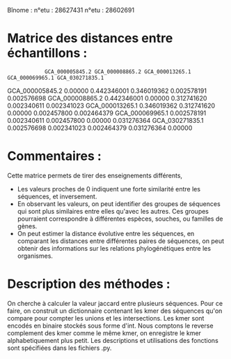 Bînome :
n°etu : 28627431
n°etu : 28602691

# Matrice des distances entre échantillons :

	            GCA_000005845.2	GCA_000008865.2	GCA_000013265.1	GCA_000069965.1	GCA_030271835.1
GCA_000005845.2	0.00000	        0.442346001	    0.346019362	    0.002578191	    0.002576698
GCA_000008865.2	0.442346001	    0.00000	        0.312741620	    0.002340611	    0.002341023
GCA_000013265.1	0.346019362	    0.312741620	    0.00000	        0.002457800	    0.002464379
GCA_000069965.1	0.002578191	    0.002340611	    0.002457800	    0.00000	        0.031276364
GCA_030271835.1	0.002576698	    0.002341023	    0.002464379	    0.031276364	    0.00000

# Commentaires :

Cette matrice permets de tirer des enseignements différents,
- Les valeurs proches de 0 indiquent une forte similarité entre les séquences, et inversement.
- En observant les valeurs, on peut identifier des groupes de séquences qui sont plus similaires entre elles qu'avec les autres. Ces groupes pourraient correspondre à différentes espèces, souches, ou familles de gènes.
- On peut estimer la distance évolutive entre les séquences, en comparant les distances entre différentes paires de séquences, on peut obtenir des informations sur les relations phylogénétiques entre les organismes.

# Description des méthodes :

On cherche à calculer la valeur jaccard entre plusieurs séquences. Pour ce faire, on construit un dictionnaire contenant les kmer des séquences qu'on compare pour compter les unions et les intersections.
Les kmer sont encodés en binaire stockés sous forme d'int. Nous comptons le reverse complement des kmer comme le même kmer, on enregistre le kmer alphabetiquement plus petit.
Les descriptions et utilisations des fonctions sont spécifiées dans les fichiers .py.

